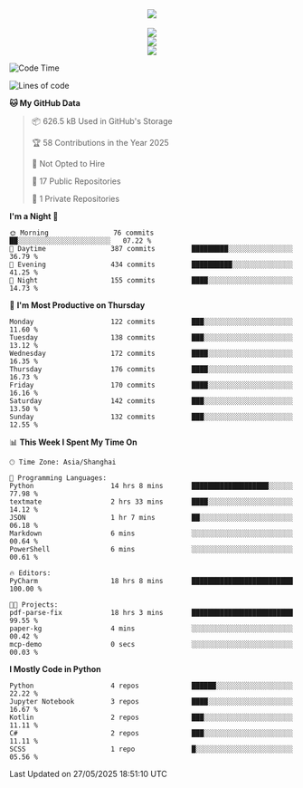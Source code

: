 <div align="center">
  <img src="https://readme-typing-svg.demolab.com?font=Zhi+Mang+Xing&size=40&pause=1000&color=000000&center=true&vCenter=true&lines=Baymax%E5%B0%8F%E6%8C%AF;Hello%20World"/><br/>
  <br/>
  <img src="https://skillicons.dev/icons?i=java,kotlin,python,c,cpp,html,css,javascript" /><br/>
  <img src="https://skillicons.dev/icons?i=spring,vue,pytorch,maven,gradle,mysql,sqlite,linux" /><br/>
  <img src="https://skillicons.dev/icons?i=idea,pycharm,webstorm,androidstudio,vscode,git,vim,md" /><br/>
</div>

<!--START_SECTION:waka-->
![Code Time](http://img.shields.io/badge/Code%20Time-951%20hrs%2030%20mins-blue)

![Lines of code](https://img.shields.io/badge/From%20Hello%20World%20I%27ve%20Written-6.1%20million%20lines%20of%20code-blue)

**🐱 My GitHub Data** 

> 📦 626.5 kB Used in GitHub's Storage 
 > 
> 🏆 58 Contributions in the Year 2025
 > 
> 🚫 Not Opted to Hire
 > 
> 📜 17 Public Repositories 
 > 
> 🔑 1 Private Repositories 
 > 
**I'm a Night 🦉** 

```text
🌞 Morning                76 commits          ██░░░░░░░░░░░░░░░░░░░░░░░   07.22 % 
🌆 Daytime                387 commits         █████████░░░░░░░░░░░░░░░░   36.79 % 
🌃 Evening                434 commits         ██████████░░░░░░░░░░░░░░░   41.25 % 
🌙 Night                  155 commits         ████░░░░░░░░░░░░░░░░░░░░░   14.73 % 
```
📅 **I'm Most Productive on Thursday** 

```text
Monday                   122 commits         ███░░░░░░░░░░░░░░░░░░░░░░   11.60 % 
Tuesday                  138 commits         ███░░░░░░░░░░░░░░░░░░░░░░   13.12 % 
Wednesday                172 commits         ████░░░░░░░░░░░░░░░░░░░░░   16.35 % 
Thursday                 176 commits         ████░░░░░░░░░░░░░░░░░░░░░   16.73 % 
Friday                   170 commits         ████░░░░░░░░░░░░░░░░░░░░░   16.16 % 
Saturday                 142 commits         ███░░░░░░░░░░░░░░░░░░░░░░   13.50 % 
Sunday                   132 commits         ███░░░░░░░░░░░░░░░░░░░░░░   12.55 % 
```


📊 **This Week I Spent My Time On** 

```text
🕑︎ Time Zone: Asia/Shanghai

💬 Programming Languages: 
Python                   14 hrs 8 mins       ███████████████████░░░░░░   77.98 % 
textmate                 2 hrs 33 mins       ████░░░░░░░░░░░░░░░░░░░░░   14.12 % 
JSON                     1 hr 7 mins         ██░░░░░░░░░░░░░░░░░░░░░░░   06.18 % 
Markdown                 6 mins              ░░░░░░░░░░░░░░░░░░░░░░░░░   00.64 % 
PowerShell               6 mins              ░░░░░░░░░░░░░░░░░░░░░░░░░   00.61 % 

🔥 Editors: 
PyCharm                  18 hrs 8 mins       █████████████████████████   100.00 % 

🐱‍💻 Projects: 
pdf-parse-fix            18 hrs 3 mins       █████████████████████████   99.55 % 
paper-kg                 4 mins              ░░░░░░░░░░░░░░░░░░░░░░░░░   00.42 % 
mcp-demo                 0 secs              ░░░░░░░░░░░░░░░░░░░░░░░░░   00.03 % 
```

**I Mostly Code in Python** 

```text
Python                   4 repos             ██████░░░░░░░░░░░░░░░░░░░   22.22 % 
Jupyter Notebook         3 repos             ████░░░░░░░░░░░░░░░░░░░░░   16.67 % 
Kotlin                   2 repos             ███░░░░░░░░░░░░░░░░░░░░░░   11.11 % 
C#                       2 repos             ███░░░░░░░░░░░░░░░░░░░░░░   11.11 % 
SCSS                     1 repo              █░░░░░░░░░░░░░░░░░░░░░░░░   05.56 % 
```




 Last Updated on 27/05/2025 18:51:10 UTC
<!--END_SECTION:waka-->





